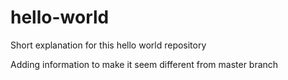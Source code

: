 # hello-world
Short explanation for this hello world repository

Adding information to make it seem different from master branch
